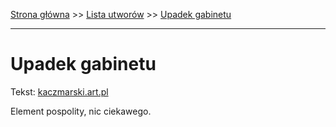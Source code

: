 [Strona główna](../index.md) >> [Lista utworów](../list.md) >> [Upadek gabinetu](616.md)

---

# Upadek gabinetu

Tekst: [kaczmarski.art.pl](https://www.kaczmarski.art.pl/tworczosc/wiersze/upadek-gabinetu/)

Element pospolity, nic ciekawego.